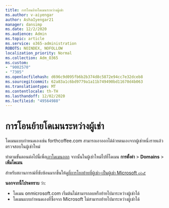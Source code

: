 ```yaml
---
title: การโอนย้ายโดเมนระหว่างผู้เช่า
ms.author: v-aiyengar
author: AshaIyengar21
manager: dansimp
ms.date: 12/2/2020
ms.audience: Admin
ms.topic: article
ms.service: o365-administration
ROBOTS: NOINDEX, NOFOLLOW
localization_priority: Normal
ms.collection: Adm_O365
ms.custom:
- "9002570"
- "7305"
ms.openlocfilehash: d696c9d095fb6b2b374d8c5872e94cc7e32dceb8
ms.sourcegitcommit: 62a83a1c6bd9779a1a11b749490bd11670d4b063
ms.translationtype: MT
ms.contentlocale: th-TH
ms.lasthandoff: 12/02/2020
ms.locfileid: "49564988"
---
```

# <a name="transfer-domain-between-tenants"></a>การโอนย้ายโดเมนระหว่างผู้เช่า

โดเมนแบบกำหนดเองเช่น forthcoffee.com สามารถเอาออกได้ด้วยตนเองจากผู้เช่าหนึ่งรายแล้วตรวจสอบในผู้เช่าใหม่

ทำตามขั้นตอนต่อไปนี้เพื่อ[เอาโดเมนออก](https://docs.microsoft.com/microsoft-365/admin/get-help-with-domains/remove-a-domain) จากนั้นในผู้เช่าใหม่ไปที่โดเมน **การตั้งค่า**  >  **Domains**  >  **เพิ่มโดเมน**

สำหรับสถานการณ์ที่ซับซ้อนมากขึ้นให้ดู[ที่การโยกย้ายที่ผู้เช่า-เป็นผู้เช่า Microsoft ๓๖๕](https://docs.microsoft.com/microsoft-365/enterprise/microsoft-365-tenant-to-tenant-migrations)

**นอกจากนี้โปรดทราบ** ว่า:
- โดเมน onmicrosoft.com เริ่มต้นไม่สามารถลบหรือย้ายไปมาระหว่างผู้เช่าได้
- โดเมนแบบกำหนดเองที่ซื้อจาก Microsoft ไม่สามารถย้ายไปมาระหว่างผู้เช่าได้